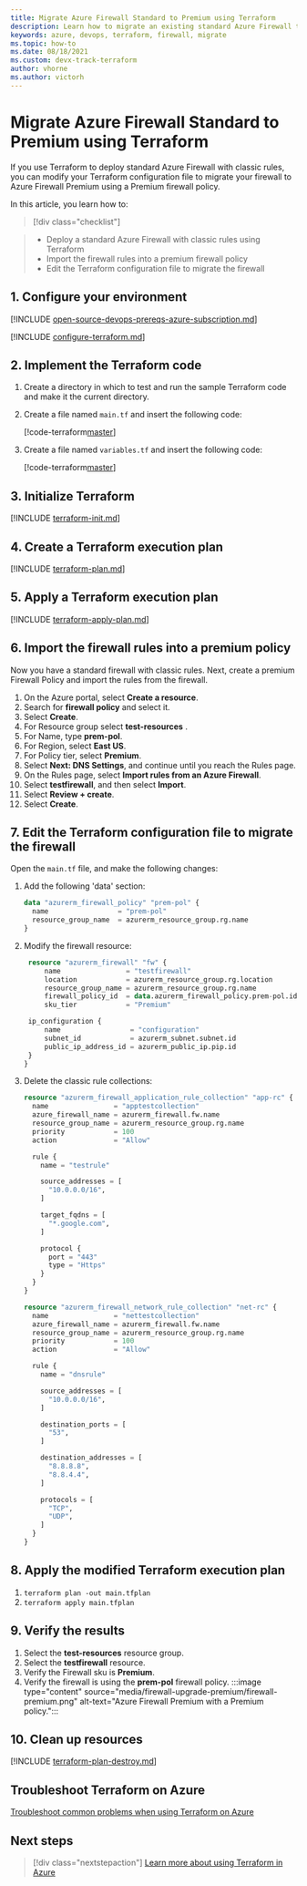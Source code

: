 ```yaml
---
title: Migrate Azure Firewall Standard to Premium using Terraform
description: Learn how to migrate an existing standard Azure Firewall to Azure Firewall Premium.
keywords: azure, devops, terraform, firewall, migrate
ms.topic: how-to
ms.date: 08/18/2021
ms.custom: devx-track-terraform
author: vhorne
ms.author: victorh
---
```


# Migrate Azure Firewall Standard to Premium using Terraform

If you use Terraform to deploy standard Azure Firewall with classic rules, you can modify your Terraform configuration file to migrate your firewall to Azure Firewall Premium using a Premium firewall policy.

In this article, you learn how to:

> [!div class="checklist"]

> * Deploy a standard Azure Firewall with classic rules using Terraform
> * Import the firewall rules into a premium firewall policy
> * Edit the Terraform configuration file to migrate the firewall

## 1. Configure your environment

[!INCLUDE [open-source-devops-prereqs-azure-subscription.md](../includes/open-source-devops-prereqs-azure-subscription.md)]

[!INCLUDE [configure-terraform.md](includes/configure-terraform.md)]

## 2. Implement the Terraform code

1. Create a directory in which to test and run the sample Terraform code and make it the current directory.

1. Create a file named `main.tf` and insert the following code:

    [!code-terraform[master](../../terraform_samples/quickstart/101-firewall-standard/main.tf)]

1. Create a file named `variables.tf` and insert the following code:

    [!code-terraform[master](../../terraform_samples/quickstart/101-firewall-standard/variables.tf)]

## 3. Initialize Terraform

[!INCLUDE [terraform-init.md](includes/terraform-init.md)]

## 4. Create a Terraform execution plan

[!INCLUDE [terraform-plan.md](includes/terraform-plan.md)]

## 5. Apply a Terraform execution plan

[!INCLUDE [terraform-apply-plan.md](includes/terraform-apply-plan.md)]

## 6. Import the firewall rules into a premium policy

Now you have a standard firewall with classic rules. Next, create a premium Firewall Policy and import the rules from the firewall.

1. On the Azure portal, select **Create a resource**.
1. Search for **firewall policy** and select it.
1. Select **Create**.
1. For Resource group select **test-resources** .
1. For Name, type **prem-pol**.
1. For Region, select **East US**.
1. For Policy tier, select **Premium**.
1. Select **Next: DNS Settings**, and continue until you reach the Rules page.
1. On the Rules page, select **Import rules from an Azure Firewall**.
1. Select **testfirewall**, and then select **Import**.
1. Select **Review + create**.
1. Select **Create**.

## 7. Edit the Terraform configuration file to migrate the firewall

Open the `main.tf` file, and make the following changes:

1. Add the following 'data' section:

   ```terraform
   data "azurerm_firewall_policy" "prem-pol" {
     name                 = "prem-pol"
     resource_group_name  = azurerm_resource_group.rg.name
   }
   ```

2. Modify the firewall resource:

   ```terraform
    resource "azurerm_firewall" "fw" {
        name                = "testfirewall"
        location            = azurerm_resource_group.rg.location
        resource_group_name = azurerm_resource_group.rg.name
        firewall_policy_id  = data.azurerm_firewall_policy.prem-pol.id
        sku_tier            = "Premium"

    ip_configuration {
        name                 = "configuration"
        subnet_id            = azurerm_subnet.subnet.id
        public_ip_address_id = azurerm_public_ip.pip.id
    }
   }
   ```

3. Delete the classic rule collections:

   ```terraform
   resource "azurerm_firewall_application_rule_collection" "app-rc" {
     name                = "apptestcollection"
     azure_firewall_name = azurerm_firewall.fw.name
     resource_group_name = azurerm_resource_group.rg.name
     priority            = 100
     action              = "Allow"
   
     rule {
       name = "testrule"
   
       source_addresses = [
         "10.0.0.0/16",
       ]
   
       target_fqdns = [
         "*.google.com",
       ]
   
       protocol {
         port = "443"
         type = "Https"
       }
     }
   }
   
   resource "azurerm_firewall_network_rule_collection" "net-rc" {
     name                = "nettestcollection"
     azure_firewall_name = azurerm_firewall.fw.name
     resource_group_name = azurerm_resource_group.rg.name
     priority            = 100
     action              = "Allow"
   
     rule {
       name = "dnsrule"
   
       source_addresses = [
         "10.0.0.0/16",
       ]
   
       destination_ports = [
         "53",
       ]
   
       destination_addresses = [
         "8.8.8.8",
         "8.8.4.4",
       ]
   
       protocols = [
         "TCP",
         "UDP",
       ]
     }
   }
   ```

## 8. Apply the modified Terraform execution plan

1. `terraform plan -out main.tfplan`
1. `terraform apply main.tfplan`

## 9. Verify the results

1. Select the **test-resources** resource group.
1. Select the **testfirewall** resource.
1. Verify the Firewall sku is **Premium**.
1. Verify the firewall is using the **prem-pol** firewall policy.
:::image type="content" source="media/firewall-upgrade-premium/firewall-premium.png" alt-text="Azure Firewall Premium with a Premium policy.":::

## 10. Clean up resources

[!INCLUDE [terraform-plan-destroy.md](includes/terraform-plan-destroy.md)]

## Troubleshoot Terraform on Azure

[Troubleshoot common problems when using Terraform on Azure](troubleshoot.md)

## Next steps

> [!div class="nextstepaction"] 
> [Learn more about using Terraform in Azure](/azure/terraform)
